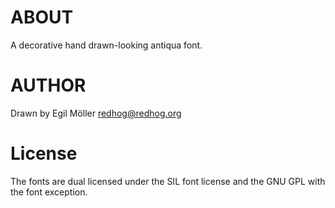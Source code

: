 # ABOUT
A decorative hand drawn-looking antiqua font.

# AUTHOR
Drawn by Egil Möller <redhog@redhog.org>

# License
The fonts are dual licensed under the SIL font license and the GNU GPL
with the font exception.

